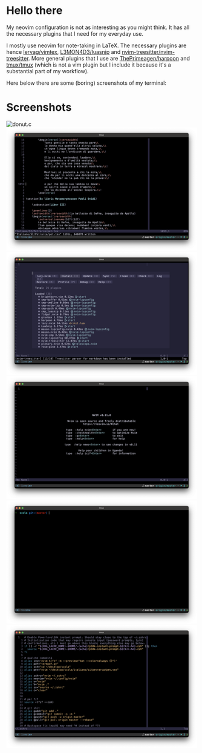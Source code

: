 # Hello there

My neovim configuration is not as interesting as you might think. It has all the necessary plugins that I need for my everyday use.

I mostly use neovim for note-taking in LaTeX. The necessary plugins are hence [lervag/vimtex](https://github.com/lervag/vimtex), [L3MON4D3/luasnip](https://github.com/L3MON4D3/LuaSnip) and [nvim-treesitter/nvim-treesitter](https://github.com/nvim-treesitter/nvim-treesitter). More general plugins that I use are [ThePrimeagen/harpoon](https://github.com/ThePrimeagen/harpoon) and [tmux/tmux](https://github.com/tmux/tmux/wiki) (which is not a vim plugin but I include it because it's a substantial part of my workflow).

Here below there are some (boring) screenshots of my terminal:

# Screenshots

![donut.c](screenshots/donut.c.png)
![LaTeX](screenshots/latex.png)
![Lazy](screenshots/lazy.png)
![Neovim](screenshots/nvim.png)
![Terminal](screenshots/terminal.png)
![zshrc](screenshots/zshrc.png)
